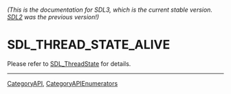 ###### (This is the documentation for SDL3, which is the current stable version. [SDL2](https://wiki.libsdl.org/SDL2/) was the previous version!)
# SDL_THREAD_STATE_ALIVE

Please refer to [SDL_ThreadState](SDL_ThreadState) for details.

----
[CategoryAPI](CategoryAPI), [CategoryAPIEnumerators](CategoryAPIEnumerators)

